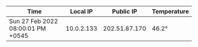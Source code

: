 | Time     | Local IP | Public IP | Temperature |
| ----------- | ----------- | ----------- | ----------- |
| Sun 27 Feb 2022 08:00:01 PM +0545      | 10.0.2.133     | 202.51.87.170  | 46.2° |
